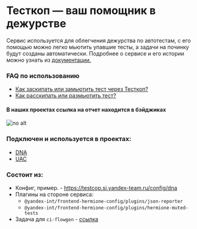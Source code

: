 # Тесткоп — ваш помощник в дежурстве

Сервис используется для облегчения дежурства по автотестам, с его помощью можно легко мьютить упавшие тесты, а задачи на починку будут созданы автоматически.
Подробнее о сервисе и его истории можно узнать из [документации.](https://doc.yandex-team.ru/si-infra/tests-stability/overview.html)

### FAQ по использованию
- [Как заскипать или замьютить тест через Тесткоп?](https://doc.yandex-team.ru/si-infra/tests-stability/testcop/testcop-how-to-skip-or-mute-test.html)
- [Как расскипать или размьютить тест?](https://doc.yandex-team.ru/si-infra/tests-stability/testcop/testcop-how-to-unskip-or-unmute-test.html)

#### В наших проектах ссылка на отчет находится в бэйджиках
![no alt](_assets/testcop_link.png)

### Подключен и используется в проектах:
 - [DNA](https://a.yandex-team.ru/arc/trunk/arcadia/adv/frontend/services/dna)
 - [UAC](https://a.yandex-team.ru/arc/trunk/arcadia/adv/frontend/services/uac)

### Состоит из:
 - Конфиг, пример. - https://testcop.si.yandex-team.ru/config/dna
 - Плагины на стороне сервиса:
    - `@yandex-int/frontend-hermione-config/plugins/json-reporter`
    - `@yandex-int/frontend-hermione-config/plugins/hermione-muted-tests`
 - Задача для `ci-flowgen` - [ссылка](https://a.yandex-team.ru/arcadia/adv/frontend/packages/ci-flowgen/docs/job-hermione.md)
